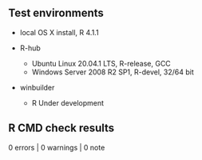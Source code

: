 ## Test environments
* local OS X install, R 4.1.1

* R-hub
    - Ubuntu Linux 20.04.1 LTS, R-release, GCC
    - Windows Server 2008 R2 SP1, R-devel, 32/64 bit

* winbuilder
    - R Under development


## R CMD check results

0 errors | 0 warnings | 0 note

